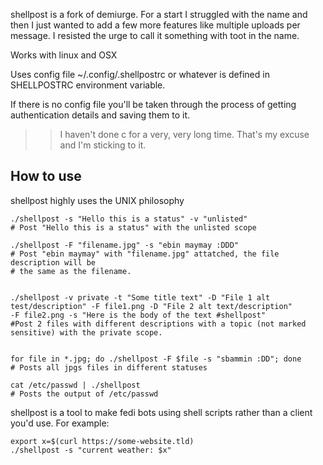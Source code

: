 
shellpost is a fork of demiurge. For a start I struggled with the name and then I just wanted to add a few more features like multiple uploads per message. I resisted the urge to call it something with toot in the name. 

Works with linux and OSX 

Uses config file ~/.config/.shellpostrc or whatever is defined in SHELLPOSTRC environment variable. 

If there is no config file you'll be taken through the process of getting authentication details and saving them to it.

>>I haven't done c for a very, very long time. That's my excuse and I'm sticking to it. 

## How to use

shellpost highly uses the UNIX philosophy

``` shell
./shellpost -s "Hello this is a status" -v "unlisted" 
# Post "Hello this is a status" with the unlisted scope

./shellpost -F "filename.jpg" -s "ebin maymay :DDD" 
# Post "ebin maymay" with "filename.jpg" attatched, the file description will be
# the same as the filename.


./shellpost -v private -t "Some title text" -D "File 1 alt test/description" -F file1.png -D "File 2 alt text/description" 
-F file2.png -s "Here is the body of the text #shellpost" 
#Post 2 files with different descriptions with a topic (not marked sensitive) with the private scope.


for file in *.jpg; do ./shellpost -F $file -s "sbammin :DD"; done 
# Posts all jpgs files in different statuses

cat /etc/passwd | ./shellpost 
# Posts the output of /etc/passwd
```

shellpost is a tool to make fedi bots using shell scripts rather than a
client you\'d use. For example:

``` shell
export x=$(curl https://some-website.tld)
./shellpost -s "current weather: $x"
```

